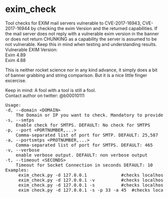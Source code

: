 # exim_check

Tool checks for EXIM mail servers vulnerable to CVE-2017-16943, CVE-2017-16944 by checking the exim Version
and the returned capabilities. If the mail server does not reply with a vulnerable exim version in the banner
or does not return CHUNKING as a capability the server is assumed to be not vulnerable. Keep this in mind 
when testing and understanding results.<br/>
Vulnerable EXIM Version:<br/>
    Exim 4.89<br/>
    Exim 4.88<br/>


This is neither rocket science nor in any kind advance, it simply does a bit of banner grabbing and string comparison. But it is a nice little finger excercise.<br/>

Keep in mind: A fool with a tool is still a fool.<br/>
Contact author on twitter: @b00010111<br/>


<pre>
Usage: 
-d, --domain &lt;DOMAIN&gt; 
	The Domain or IP you want to check. Mandatory to provide one domain or IP
-s, --smtps 
	Enable check for SMTPS. DEFAULT: No check for SMTPS
-p, --port &lt;PORTNUMBER,...&gt;
	Comma-separated list of port for SMTP. DEFAULT: 25,587
-a, --portsmtps &lt;PROTNUMBER,...&gt;
	Comma-separated list of port for SMTPS. DEFAULT: 465
-v, --verbose
	enable verbose output. DEFAULT: non verbose output
-t, --timeout &lt;SECONDS&gt;
	Timeout for Socket Connection in seconds DEFAULT: 10
Examples:
	 exim_check.py -d 127.0.0.1 			#checks localhost SMTP on port 25,587
	 exim_check.py -d 127.0.0.1 -v 			#checks localhost SMTP on port 25,587 with verbose output
	 exim_check.py -d 127.0.0.1 -s 			#checks localhost SMTP on port 25,587 & SMTPS 465
	 exim_check.py -d 127.0.0.1 -s -p 33 -a 45 	#checks localhost SMTP on port 33 & SMTPS 45
</pre>
